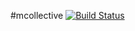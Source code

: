 #mcollective [![Build Status](https://travis-ci.org/lutak-srce/mcollective.svg)](https://travis-ci.org/lutak-srce/mcollective)
